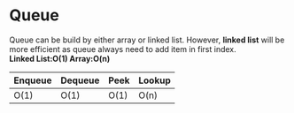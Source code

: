 # Queue

Queue can be build by either array or linked list. However, <b>linked list</b> will be more efficient as queue always need to add item in first index. <br>
<b>Linked List:O(1) Array:O(n)</b>

| Enqueue | Dequeue | Peek | Lookup |
|---------|---------|------|--------|
| O(1)    | O(1)    | O(1) | O(n)   |
